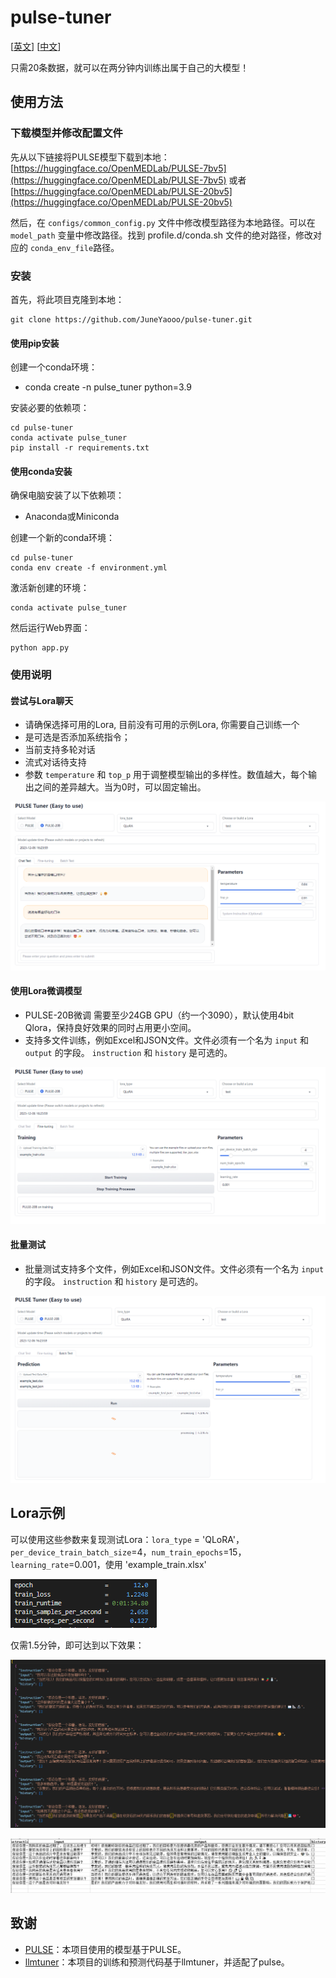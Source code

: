 # pulse-tuner

[[英文](https://github.com/JuneYaooo/pulse-tuner/blob/main/README.md)]   [[中文](https://github.com/JuneYaooo/pulse-tuner/blob/main/README_zh.md)]

只需20条数据，就可以在两分钟内训练出属于自己的大模型！

## 使用方法

### 下载模型并修改配置文件

先从以下链接将PULSE模型下载到本地：[https://huggingface.co/OpenMEDLab/PULSE-7bv5](https://huggingface.co/OpenMEDLab/PULSE-7bv5) 或者 [https://huggingface.co/OpenMEDLab/PULSE-20bv5](https://huggingface.co/OpenMEDLab/PULSE-20bv5)

然后，在 `configs/common_config.py` 文件中修改模型路径为本地路径。可以在 `model_path` 变量中修改路径。找到 profile.d/conda.sh 文件的绝对路径，修改对应的 `conda_env_file`路径。

### 安装

首先，将此项目克隆到本地：

```
git clone https://github.com/JuneYaooo/pulse-tuner.git
```

#### 使用pip安装

创建一个conda环境：

- conda create -n pulse_tuner python=3.9

安装必要的依赖项：

```
cd pulse-tuner
conda activate pulse_tuner
pip install -r requirements.txt
```

#### 使用conda安装

确保电脑安装了以下依赖项：

- Anaconda或Miniconda

创建一个新的conda环境：

```
cd pulse-tuner
conda env create -f environment.yml
```

激活新创建的环境：

```
conda activate pulse_tuner
```

然后运行Web界面：

```
python app.py
```

### 使用说明

#### 尝试与Lora聊天

- 请确保选择可用的Lora, 目前没有可用的示例Lora, 你需要自己训练一个
- 是可选是否添加系统指令；
- 当前支持多轮对话
- 流式对话待支持
- 参数 `temperature` 和 `top_p` 用于调整模型输出的多样性。数值越大，每个输出之间的差异越大。当为0时，可以固定输出。

![Chat](figures/chat.png)

#### 使用Lora微调模型

- PULSE-20B微调 需要至少24GB GPU（约一个3090），默认使用4bit Qlora，保持良好效果的同时占用更小空间。
- 支持多文件训练，例如Excel和JSON文件。文件必须有一个名为 `input` 和 `output` 的字段。 `instruction` 和 `history` 是可选的。

![Lora Fine-Tuning](figures/finetune.png)


#### 批量测试

- 批量测试支持多个文件，例如Excel和JSON文件。文件必须有一个名为 `input` 的字段。 `instruction` 和 `history` 是可选的。

![Batch Test](figures/batch_test.png)


## Lora示例
可以使用这些参数来复现测试Lora：`lora_type` = 'QLoRA'，`per_device_train_batch_size`=4，`num_train_epochs`=15，`learning_rate`=0.001，使用 'example_train.xlsx'

![Demo Lora Training](figures/train_res_demo.png)

仅需1.5分钟，即可达到以下效果：

![example_output1](figures/example_output1.png)

![example_output2](figures/example_output2.png)


## 致谢

- [PULSE](https://github.com/openmedlab/PULSE)：本项目使用的模型基于PULSE。
- [llmtuner](https://github.com/hiyouga/LLaMA-Factory)：本项目的训练和预测代码基于llmtuner，并适配了pulse。